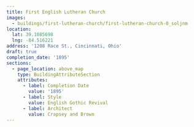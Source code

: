 ```yaml
---
title: First English Lutheran Church
images:
  - buildings/first-lutheran-church/first-lutheran-church-0_soljnm
location:
  lat: 39.1085698
  lng: -84.516221
address: '1208 Race St., Cincinnati, Ohio'
draft: true
completion_date: '1895'
sections:
  - page_location: above_map
    type: BuildingAttributeSection
    attributes:
      - label: Completion Date
        value: '1895'
      - label: Style
        value: English Gothic Revival
      - label: Architect
        value: Crapsey and Brown
---
```


